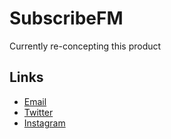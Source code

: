 # SubscribeFM
Currently re-concepting this product

## Links
* [Email](mailto:hello@subscribe.fm)
* [Twitter](https://twitter.com/subscribefm)
* [Instagram](https://www.instagram.com/subscribefm/)
